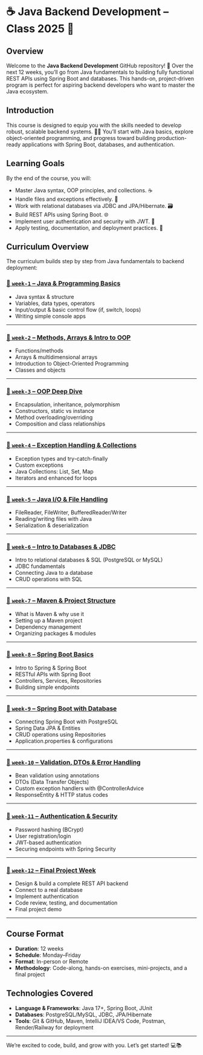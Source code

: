 # ☕ Java Backend Development – Class 2025 🚀

## Overview

Welcome to the **Java Backend Development** GitHub repository! 🌟 Over the next 12 weeks, you’ll go from Java fundamentals to building fully functional REST APIs using Spring Boot and databases. This hands-on, project-driven program is perfect for aspiring backend developers who want to master the Java ecosystem.

## Introduction

This course is designed to equip you with the skills needed to develop robust, scalable backend systems. 🧑‍💻 You’ll start with Java basics, explore object-oriented programming, and progress toward building production-ready applications with Spring Boot, databases, and authentication.

## Learning Goals

By the end of the course, you will:

- Master Java syntax, OOP principles, and collections. ☕
- Handle files and exceptions effectively. 📂
- Work with relational databases via JDBC and JPA/Hibernate. 🗃️
- Build REST APIs using Spring Boot. 🌐
- Implement user authentication and security with JWT. 🔐
- Apply testing, documentation, and deployment practices. 🚀

## Curriculum Overview

The curriculum builds step by step from Java fundamentals to backend deployment:

### [📁 `week-1` – Java & Programming Basics]()

- Java syntax & structure
- Variables, data types, operators
- Input/output & basic control flow (if, switch, loops)
- Writing simple console apps

---

### [📁 `week-2` – Methods, Arrays & Intro to OOP]()

- Functions/methods
- Arrays & multidimensional arrays
- Introduction to Object-Oriented Programming
- Classes and objects

---

### [📁 `week-3` – OOP Deep Dive]()

- Encapsulation, inheritance, polymorphism
- Constructors, static vs instance
- Method overloading/overriding
- Composition and class relationships

---

### [📁 `week-4` – Exception Handling & Collections]()

- Exception types and try-catch-finally
- Custom exceptions
- Java Collections: List, Set, Map
- Iterators and enhanced for loops

---

### [📁 `week-5` – Java I/O & File Handling]()

- FileReader, FileWriter, BufferedReader/Writer
- Reading/writing files with Java
- Serialization & deserialization

---

### [📁 `week-6` – Intro to Databases & JDBC]()

- Intro to relational databases & SQL (PostgreSQL or MySQL)
- JDBC fundamentals
- Connecting Java to a database
- CRUD operations with SQL

---

### [📁 `week-7` – Maven & Project Structure]()

- What is Maven & why use it
- Setting up a Maven project
- Dependency management
- Organizing packages & modules

---

### [📁 `week-8` – Spring Boot Basics]()

- Intro to Spring & Spring Boot
- RESTful APIs with Spring Boot
- Controllers, Services, Repositories
- Building simple endpoints

---

### [📁 `week-9` – Spring Boot with Database]()

- Connecting Spring Boot with PostgreSQL
- Spring Data JPA & Entities
- CRUD operations using Repositories
- Application.properties & configurations

---

### [📁 `week-10` – Validation, DTOs & Error Handling]()

- Bean validation using annotations
- DTOs (Data Transfer Objects)
- Custom exception handlers with @ControllerAdvice
- ResponseEntity & HTTP status codes

---

### [📁 `week-11` – Authentication & Security]()

- Password hashing (BCrypt)
- User registration/login
- JWT-based authentication
- Securing endpoints with Spring Security

---

### [📁 `week-12` – Final Project Week]()

- Design & build a complete REST API backend
- Connect to a real database
- Implement authentication
- Code review, testing, and documentation
- Final project demo

---

## Course Format

- **Duration**: 12 weeks
- **Schedule**: Monday–Friday
- **Format**: In-person or Remote
- **Methodology**: Code-along, hands-on exercises, mini-projects, and a final project

## Technologies Covered

- **Language & Frameworks**: Java 17+, Spring Boot, JUnit
- **Databases**: PostgreSQL/MySQL, JDBC, JPA/Hibernate
- **Tools**: Git & GitHub, Maven, IntelliJ IDEA/VS Code, Postman, Render/Railway for deployment

---

We’re excited to code, build, and grow with you. Let’s get started! 💻📚
